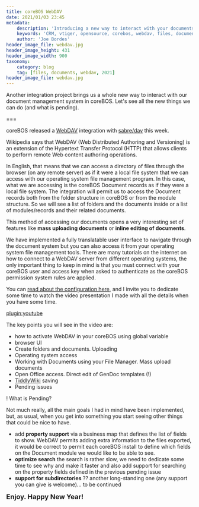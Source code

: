```yaml
---
title: coreBOS WebDAV
date: 2021/01/03 23:45
metadata:
    description: 'Introducing a new way to interact with your documents in coreBOS.'
    keywords: 'CRM, vtiger, opensource, corebos, webdav, files, documents'
    author: 'Joe Bordes'
header_image_file: webdav.jpg
header_image_height: 431
header_image_width: 900
taxonomy:
    category: blog
    tag: [files, documents, webdav, 2021]
header_image_file: webdav.jpg
---
```


Another integration project brings us a whole new way to interact with our document management system in coreBOS. Let's see all the new things we can do (and what is pending).

===

coreBOS released a [WebDAV](https://en.wikipedia.org/wiki/WebDAV) integration with [sabre/dav](https://sabre.io/) this week.

Wikipedia says that WebDAV (Web Distributed Authoring and Versioning) is an extension of the Hypertext Transfer Protocol (HTTP) that allows clients to perform remote Web content authoring operations.

In English, that means that we can access a directory of files through the browser (on any remote server) as if it were a local file system that we can access with our operating system file management program. In this case, what we are accessing is the coreBOS Document records as if they were a local file system. The integration will permit us to access the Document records both from the folder structure in coreBOS or from the module structure. So we will see a list of folders and the documents inside or a list of modules/records and their related documents.

This method of accessing our documents opens a very interesting set of features like **mass uploading documents** or **inline editing of documents**.

We have implemented a fully translatable user interface to navigate through the document system but you can also access it from your operating system file management tools. There are many tutorials on the internet on how to connect to a WebDAV server from different operating systems, the only important thing to keep in mind is that you must connect with your coreBOS user and access key when asked to authenticate as the coreBOS permission system rules are applied.

You can [read about the configuration here](https://corebos.com/documentation/doku.php?noprocess=1&id=en:integrations:webdav), and I invite you to dedicate some time to watch the video presentation I made with all the details when you have some time.

[plugin:youtube](https://youtu.be/Ri9xRfXaux4)

The key points you will see in the video are:

- how to activate WebDAV in your coreBOS using global variable
- browser UI
- Create folders and documents. Uploading
- Operating system access
- Working with Documents using your File Manager. Mass upload documents
- Open Office access. Direct edit of GenDoc templates (!)
- [TiddlyWiki](https://tiddlywiki.com/) saving
- Pending issues

<span></span>

 ! What is Pending?

Not much really, all the main goals I had in mind have been implemented, but, as usual, when you get into something you start seeing other things that could be nice to have.

- add **property support** via a business map that defines the list of fields to show. WebDAV permits adding extra information to the files exported, it would be correct to permit each coreBOS install to define which fields on the Document module we would like to be able to see.
- **optimize search** the search is rather slow, we need to dedicate some time to see why and make it faster and also add support for searching on the property fields defined in the previous pending issue
- **support for subdirectories** ??  another long-standing one (any support you can give is welcome)... to be continued

**<span style="font-size:large">Enjoy.  Happy New Year!</span>**

